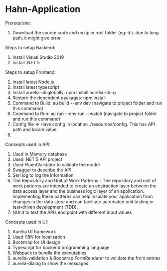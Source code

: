 # Hahn-Application

Prerequisite:
1. Download the source code and unzip in root folder (eg: d:). due to long path, it might give error.

Steps to setup Backend:
1. Install Visual Studio 2019
2. Install .NET 5

Steps to setup Frontend:
1. Install latest Node.js
2. Install latest typescript
3. Install aurelia-cli globally: npm install aurelia-cli -g
4. Restore the dependent packages: npm install
5. Command to Build: au build --env dev (navigate to project folder and run this command)
6. Command to Run: au run --env run --watch (navigate to project folder and run this command)
7. Config file => Have config in location ./resources/config. This has API path and locale value
8. 

Concepts used in API:
1. Used In Memory database
2. Used .NET 5 API project
3. Used FluentValidator to validate the model
4. Swagger to describe the API
5. Seri log to log the information
6. The Repository and Unit of Work Patterns - The repository and unit of work patterns are intended to create an abstraction layer between the data access layer and the business logic layer of an application. Implementing these patterns can help insulate your application from changes in the data store and can facilitate automated unit testing or test-driven development (TDD).
7. NUnit to test the APIs end point with different input values

Concepts used in UI:
1. Aurelia UI framework
2. Used I18N for localization
3. Bootstrap for UI design
4. Typescript for backend programming language
5. Webpack to bundle the executables
6. aurelia-validation & Bootstrap FormRenderer to validate the from entries
7. aurelia-dialog to show the messages





